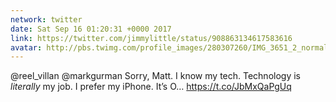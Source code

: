 ```yaml
---
network: twitter
date: Sat Sep 16 01:20:31 +0000 2017
link: https://twitter.com/jimmylittle/status/908863134617583616
avatar: http://pbs.twimg.com/profile_images/280307260/IMG_3651_2_normal.jpg
---
```


@reel_villan @markgurman Sorry, Matt. I know my tech. Technology  is *literally* my job. I prefer my iPhone. It’s O… https://t.co/JbMxQaPgUq
